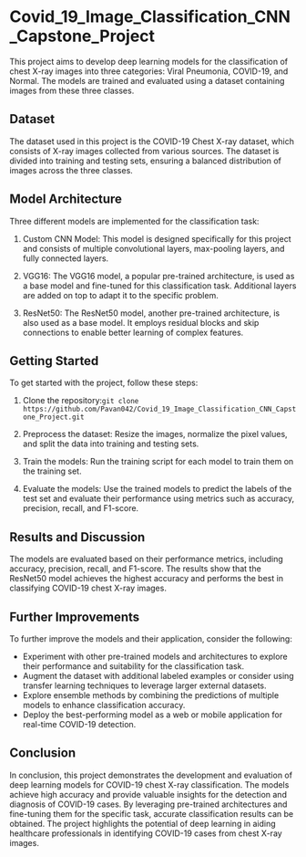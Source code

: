 # Covid_19_Image_Classification_CNN_Capstone_Project

This project aims to develop deep learning models for the classification of chest X-ray images into three categories: Viral Pneumonia, COVID-19, and Normal. The models are trained and evaluated using a dataset containing images from these three classes.

## Dataset

The dataset used in this project is the COVID-19 Chest X-ray dataset, which consists of X-ray images collected from various sources. The dataset is divided into training and testing sets, ensuring a balanced distribution of images across the three classes.

## Model Architecture

Three different models are implemented for the classification task:

1. Custom CNN Model: This model is designed specifically for this project and consists of multiple convolutional layers, max-pooling layers, and fully connected layers.

2. VGG16: The VGG16 model, a popular pre-trained architecture, is used as a base model and fine-tuned for this classification task. Additional layers are added on top to adapt it to the specific problem.

3. ResNet50: The ResNet50 model, another pre-trained architecture, is also used as a base model. It employs residual blocks and skip connections to enable better learning of complex features.

## Getting Started

To get started with the project, follow these steps:

1. Clone the repository:`git clone https://github.com/Pavan042/Covid_19_Image_Classification_CNN_Capstone_Project.git`

2. Preprocess the dataset: Resize the images, normalize the pixel values, and split the data into training and testing sets.

3. Train the models: Run the training script for each model to train them on the training set.

4. Evaluate the models: Use the trained models to predict the labels of the test set and evaluate their performance using metrics such as accuracy, precision, recall, and F1-score.

## Results and Discussion

The models are evaluated based on their performance metrics, including accuracy, precision, recall, and F1-score. The results show that the ResNet50 model achieves the highest accuracy and performs the best in classifying COVID-19 chest X-ray images.

## Further Improvements

To further improve the models and their application, consider the following:

- Experiment with other pre-trained models and architectures to explore their performance and suitability for the classification task.
- Augment the dataset with additional labeled examples or consider using transfer learning techniques to leverage larger external datasets.
- Explore ensemble methods by combining the predictions of multiple models to enhance classification accuracy.
- Deploy the best-performing model as a web or mobile application for real-time COVID-19 detection.

## Conclusion

In conclusion, this project demonstrates the development and evaluation of deep learning models for COVID-19 chest X-ray classification. The models achieve high accuracy and provide valuable insights for the detection and diagnosis of COVID-19 cases. By leveraging pre-trained architectures and fine-tuning them for the specific task, accurate classification results can be obtained. The project highlights the potential of deep learning in aiding healthcare professionals in identifying COVID-19 cases from chest X-ray images.
